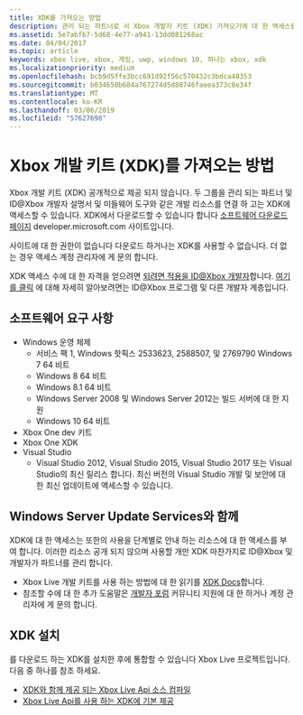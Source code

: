 ```yaml
---
title: XDK를 가져오는 방법
description: 관리 되는 파트너로 서 Xbox 개발자 키트 (XDK) 가져오기에 대 한 액세스를 가져오는 방법에 알아봅니다.
ms.assetid: 5e7abfb7-5d68-4e77-a941-13dd081268ac
ms.date: 04/04/2017
ms.topic: article
keywords: xbox live, xbox, 게임, uwp, windows 10, 하나는 xbox, xdk
ms.localizationpriority: medium
ms.openlocfilehash: bcb9d5ffe3bcc691d92f56c570432c3bdca48353
ms.sourcegitcommit: b034650b684a767274d5d88746faeea373c8e34f
ms.translationtype: MT
ms.contentlocale: ko-KR
ms.lasthandoff: 03/06/2019
ms.locfileid: "57627698"
---
```

# <a name="how-to-get-the-xbox-development-kit-xdk"></a>Xbox 개발 키트 (XDK)를 가져오는 방법

Xbox 개발 키트 (XDK) 공개적으로 제공 되지 않습니다. 두 그룹을 관리 되는 파트너 및 ID@Xbox 개발자 설명서 및 미들웨어 도구와 같은 개발 리소스를 연결 하 고는 XDK에 액세스할 수 있습니다. XDK에서 다운로드할 수 있습니다 합니다 [소프트웨어 다운로드 페이지](https://developer.microsoft.com/en-us/games/xbox/partner/resources-softwaredownloads) developer.microsoft.com 사이트입니다.

사이트에 대 한 권한이 없습니다 다운로드 하거나는 XDK를 사용할 수 없습니다. 더 없는 경우 액세스 계정 관리자에 게 문의 합니다.

XDK 액세스 수에 대 한 자격을 얻으려면 [되려면 적용을 ID@Xbox 개발자](https://www.xbox.com/en-us/Developers/id)합니다.
[여기를 클릭](../developer-program-overview.md) 에 대해 자세히 알아보려면는 ID@Xbox 프로그램 및 다른 개발자 계층입니다.

## <a name="software-requirements"></a>소프트웨어 요구 사항

- Windows 운영 체제
    - 서비스 팩 1, Windows 핫픽스 2533623, 2588507, 및 2769790 Windows 7 64 비트
    - Windows 8 64 비트
    - Windows 8.1 64 비트
    - Windows Server 2008 및 Windows Server 2012는 빌드 서버에 대 한 지원
    - Windows 10 64 비트
- Xbox One dev 키트
- Xbox One XDK
- Visual Studio
    - Visual Studio 2012, Visual Studio 2015, Visual Studio 2017 또는 Visual Studio의 최신 릴리스 합니다. 최신 버전의 Visual Studio 개발 및 보안에 대 한 최신 업데이트에 액세스할 수 있습니다.

## <a name="use"></a>Windows Server Update Services와 함께

XDK에 대 한 액세스는 또한의 사용을 단계별로 안내 하는 리소스에 대 한 액세스를 부여 합니다. 이러한 리소스 공개 되지 않으며 사용할 개만 XDK 마찬가지로 ID@Xbox 및 개발자가 파트너를 관리 합니다.

- Xbox Live 개발 키트를 사용 하는 방법에 대 한 읽기를 [XDK Docs](https://developer.microsoft.com/en-us/games/xbox/partner/development-documentation)합니다.
- 참조할 수에 대 한 추가 도움말은 [개발자 포럼](https://forums.xboxlive.com/index.html) 커뮤니티 지원에 대 한 하거나 계정 관리자에 게 문의 합니다.

## <a name="install-the-xdk"></a>XDK 설치

를 다운로드 하는 XDK를 설치한 후에 통합할 수 있습니다 Xbox Live 프로젝트입니다.  다음 중 하나를 참조 하세요.
- [XDK와 함께 제공 되는 Xbox Live Api 소스 컴파일](compile-the-xdk-xbox-live-api-source.md)
- [Xbox Live Api를 사용 하는 XDK에 기본 제공](using-xbox-live-apis-built-into-the-xdk.md)